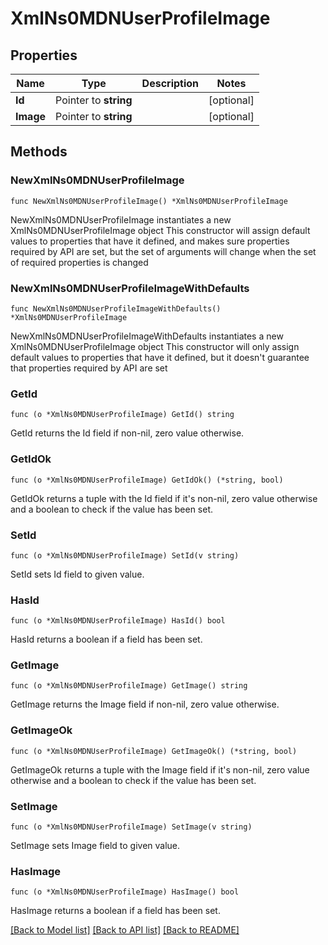 # XmlNs0MDNUserProfileImage

## Properties

Name | Type | Description | Notes
------------ | ------------- | ------------- | -------------
**Id** | Pointer to **string** |  | [optional] 
**Image** | Pointer to **string** |  | [optional] 

## Methods

### NewXmlNs0MDNUserProfileImage

`func NewXmlNs0MDNUserProfileImage() *XmlNs0MDNUserProfileImage`

NewXmlNs0MDNUserProfileImage instantiates a new XmlNs0MDNUserProfileImage object
This constructor will assign default values to properties that have it defined,
and makes sure properties required by API are set, but the set of arguments
will change when the set of required properties is changed

### NewXmlNs0MDNUserProfileImageWithDefaults

`func NewXmlNs0MDNUserProfileImageWithDefaults() *XmlNs0MDNUserProfileImage`

NewXmlNs0MDNUserProfileImageWithDefaults instantiates a new XmlNs0MDNUserProfileImage object
This constructor will only assign default values to properties that have it defined,
but it doesn't guarantee that properties required by API are set

### GetId

`func (o *XmlNs0MDNUserProfileImage) GetId() string`

GetId returns the Id field if non-nil, zero value otherwise.

### GetIdOk

`func (o *XmlNs0MDNUserProfileImage) GetIdOk() (*string, bool)`

GetIdOk returns a tuple with the Id field if it's non-nil, zero value otherwise
and a boolean to check if the value has been set.

### SetId

`func (o *XmlNs0MDNUserProfileImage) SetId(v string)`

SetId sets Id field to given value.

### HasId

`func (o *XmlNs0MDNUserProfileImage) HasId() bool`

HasId returns a boolean if a field has been set.

### GetImage

`func (o *XmlNs0MDNUserProfileImage) GetImage() string`

GetImage returns the Image field if non-nil, zero value otherwise.

### GetImageOk

`func (o *XmlNs0MDNUserProfileImage) GetImageOk() (*string, bool)`

GetImageOk returns a tuple with the Image field if it's non-nil, zero value otherwise
and a boolean to check if the value has been set.

### SetImage

`func (o *XmlNs0MDNUserProfileImage) SetImage(v string)`

SetImage sets Image field to given value.

### HasImage

`func (o *XmlNs0MDNUserProfileImage) HasImage() bool`

HasImage returns a boolean if a field has been set.


[[Back to Model list]](../README.md#documentation-for-models) [[Back to API list]](../README.md#documentation-for-api-endpoints) [[Back to README]](../README.md)


